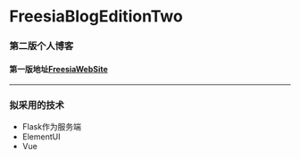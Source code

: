 # FreesiaBlogEditionTwo
### 第二版个人博客
#### 第一版地址[FreesiaWebSite](https://github.com/GarvenYu/FreesiaWebSite)

---

### 拟采用的技术
- Flask作为服务端
- ElementUI
- Vue
